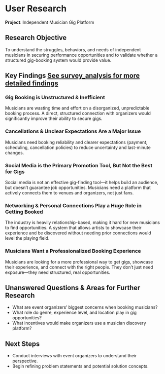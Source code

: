 # User Research
**Project**: Independent Musician Gig Platform

## Research Objective
To understand the struggles, behaviors, and needs of independent musicians in securing performance opportunities and to validate whether a structured gig-booking system would provide value.

## Key Findings [See survey_analysis for more detailed findings](./surveys/analysis.md)
### Gig Booking is Unstructured & Inefficient
Musicians are wasting time and effort on a disorganized, unpredictable booking process. A direct, structured connection with organizers would significantly improve their ability to secure gigs.

### Cancellations & Unclear Expectations Are a Major Issue
Musicians need booking reliability and clearer expectations (payment, scheduling, cancellation policies) to reduce uncertainty and last-minute changes.

### Social Media is the Primary Promotion Tool, But Not the Best for Gigs
Social media is not an effective gig-finding tool—it helps build an audience, but doesn’t guarantee job opportunities. Musicians need a platform that actively connects them to venues and organizers, not just fans.

### Networking & Personal Connections Play a Huge Role in Getting Booked
The industry is heavily relationship-based, making it hard for new musicians to find opportunities. A system that allows artists to showcase their experience and be discovered without needing prior connections would level the playing field.

### Musicians Want a Professionalized Booking Experience
Musicians are looking for a more professional way to get gigs, showcase their experience, and connect with the right people. They don’t just need exposure—they need structured, real opportunities.

## Unanswered Questions & Areas for Further Research
- What are event organizers’ biggest concerns when booking musicians?
- What role do genre, experience level, and location play in gig opportunities?
- What incentives would make organizers use a musician discovery platform?

## Next Steps
- Conduct interviews with event organizers to understand their perspective.
- Begin refining problem statements and potential solution concepts.
